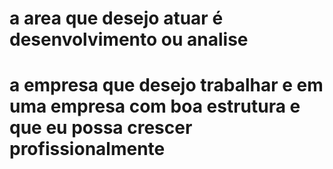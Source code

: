 # a area que desejo atuar é desenvolvimento ou analise 
# a empresa que desejo trabalhar e em uma empresa com boa estrutura e que eu possa crescer profissionalmente 
